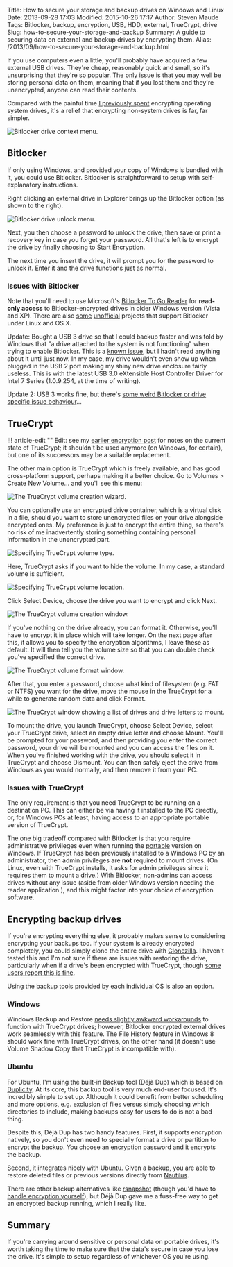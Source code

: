 Title: How to secure your storage and backup drives on Windows and Linux
Date: 2013-09-28 17:03
Modified: 2015-10-26 17:17
Author: Steven Maude
Tags: Bitlocker, backup, encryption, USB, HDD, external, TrueCrypt, drive
Slug: how-to-secure-your-storage-and-backup
Summary: A guide to securing data on external and backup drives by encrypting them.
Alias: /2013/09/how-to-secure-your-storage-and-backup.html

If you use computers even a little, you'll probably have acquired a few
external USB drives. They're cheap, reasonably quick and small, so it's
unsurprising that they're so popular. The only issue is that you may
well be storing personal data on them, meaning that if you lost them and
they're unencrypted, anyone can read their contents.

Compared with the painful time [I previously
spent](http://www.stevenmaude.co.uk/2013/09/a-beginners-guide-to-os-encryption-dual)
encrypting operating system drives, it's a relief that encrypting
non-system drives is far, far simpler.

<img class="article-image" src="{static}/images/2013/Bitlocker_context_menu.png" alt="Bitlocker drive context menu.">

## Bitlocker

If only using Windows, and provided your copy of Windows is bundled with
it, you could use Bitlocker. Bitlocker is straightforward to setup with
self-explanatory instructions.

Right clicking an external drive in Explorer brings up the Bitlocker
option (as shown to the right).

<img class="article-image" src="{static}/images/2013/Bitlocker_unlock_menu.png" alt="Bitlocker drive unlock menu.">

Next, you then choose a password to unlock the drive, then save or print
a recovery key in case you forget your password. All that's left is to
encrypt the drive by finally choosing to Start Encryption.

The next time you insert the drive, it will prompt you for the password
to unlock it. Enter it and the drive functions just as normal.

### Issues with Bitlocker

Note that you'll need to use Microsoft's [Bitlocker To Go
Reader](http://windows.microsoft.com/en-us/windows7/what-is-the-bitlocker-to-go-reader)
for **read-only access** to Bitlocker-encrypted drives in older Windows
version (Vista and XP). There are also
[some](https://code.google.com/p/libbde/)
[unofficial](http://www.hsc.fr/ressources/outils/dislocker/) projects
that support Bitlocker under Linux and OS X.

Update: Bought a USB 3 drive so that I could backup faster and was told
by Windows that "a drive attached to the system is not functioning" when
trying to enable Bitlocker. This is a [known
issue](http://support.microsoft.com/kb/2704232), but I hadn't read
anything about it until just now. In my case, my drive wouldn't even
show up when plugged in the USB 2 port making my shiny new drive
enclosure fairly useless. This is with the latest USB 3.0 eXtensible
Host Controller Driver for Intel 7 Series (1.0.9.254, at the time of
writing).

Update 2: USB 3 works fine, but there's [some weird Bitlocker or drive
specific issue
behaviour](http://www.stevenmaude.co.uk/2013/10/odd-behaviour-of-bitlocker-or-maybe-my)…

## TrueCrypt

!!! article-edit ""
    Edit: see my [earlier encryption
    post](http://www.stevenmaude.co.uk/a-beginners-guide-to-os-encryption-dual.html#fn:2)
    for notes on the current state of TrueCrypt; it shouldn't be used
    anymore (on Windows, for certain), but one of its successors may be a
    suitable replacement.

The other main option is TrueCrypt which is
freely available, and has good cross-platform support, perhaps making it
a better choice. Go to Volumes > Create New Volume… and you'll see
this menu:

<img class="article-image" src="{static}/images/2013/TrueCrypt_menu.png" alt="The TrueCrypt volume creation wizard.">

You can optionally use an encrypted drive container, which is a virtual
disk in a file, should you want to store unencrypted files on your drive
alongside encrypted ones. My preference is just to encrypt the entire
thing, so there's no risk of me inadvertently storing something
containing personal information in the unencrypted part.

<img class="article-image" src="{static}/images/2013/TrueCrypt_volume_type.png" alt="Specifying TrueCrypt volume type.">

Here, TrueCrypt asks if you want to hide the volume. In my case, a
standard volume is sufficient.

<img class="article-image" src="{static}/images/2013/TrueCrypt_volume_location.png" alt="Specifying TrueCrypt volume location.">

Click Select Device, choose the drive you want to encrypt and click
Next.

<img class="article-image" src="{static}/images/2013/TrueCrypt_encryption_options.png" alt="The TrueCrypt volume creation window.">

If you've nothing on the drive already, you can format it. Otherwise,
you'll have to encrypt it in place which will take longer. On the next
page after this, it allows you to specify the encryption algorithms, I
leave these as default. It will then tell you the volume size so that
you can double check you've specified the correct drive.

<img class="article-image" src="{static}/images/2013/TrueCrypt_format_options.png" alt="The TrueCrypt volume format window.">

After that, you enter a password, choose what kind of filesystem (e.g.
FAT or NTFS) you want for the drive, move the mouse in the TrueCrypt for
a while to generate random data and click Format.

<img class="article-image" src="{static}/images/2013/TrueCrypt_drive_menu.png" alt="The TrueCrypt window showing a list of drives and drive letters to mount.">

To mount the drive, you launch TrueCrypt, choose Select Device, select
your TrueCrypt drive, select an empty drive letter and choose Mount.
You'll be prompted for your password, and then providing you enter the
correct password, your drive will be mounted and you can access the
files on it. When you've finished working with the drive, you should
select it in TrueCrypt and choose Dismount. You can then safely eject
the drive from Windows as you would normally, and then remove it from
your PC.

### Issues with TrueCrypt

The only requirement is that you need TrueCrypt to be running on a
destination PC. This can either be via having it installed to the PC
directly, or, for Windows PCs at least, having access to an appropriate
portable version of TrueCrypt.

The one big tradeoff compared with Bitlocker is that you require
administrative privileges even when running the
[portable](https://en.wikipedia.org/wiki/Portable_application) version
on Windows. If TrueCrypt has been previously installed to a Windows PC
by an administrator, then admin privileges are **not** required to mount
drives. (On Linux, even with TrueCrypt installs, it asks for admin
privileges since it requires them to mount a drive.) With Bitlocker,
non-admins can access drives without any issue (aside from older Windows
version needing the reader application ), and this might factor into
your choice of encryption software.

## Encrypting backup drives

If you're encrypting everything else, it probably makes sense to
considering encrypting your backups too. If your system is already
encrypted completely, you could simply clone the entire drive with
[Clonezilla](http://clonezilla.org/). I haven't tested this and I'm not
sure if there are issues with restoring the drive, particularly when if
a drive's been encrypted with TrueCrypt, though [some users report this
is fine](http://superuser.com/questions/312166/how-to-properly-image-a-truecrypt-system-partition).

Using the backup tools provided by each individual OS is also an
option.

### Windows

Windows Backup and Restore [needs slightly awkward
workarounds](http://superuser.com/questions/126111/how-can-you-use-windows-backup-with-a-truecrypt-encrypted-backup-destination)
to function with TrueCrypt drives; however, Bitlocker encrypted external
drives work seamlessly with this feature. The File History feature in
Windows 8 should work fine with TrueCrypt drives, on the other hand (it
doesn't use Volume Shadow Copy that TrueCrypt is incompatible with).

### Ubuntu

For Ubuntu, I'm using the built-in Backup tool (Déjà Dup) which is based
on [Duplicity](http://duplicity.nongnu.org/). At its core, this backup
tool is very much end-user focused. It's incredibly simple to set up.
Although it could benefit from better scheduling and more options, e.g.
exclusion of files versus simply choosing which directories to include,
making backups easy for users to do is not a bad thing.

Despite this, Déjà Dup has two handy features. First, it supports
encryption natively, so you don't even need to specially format a drive
or partition to encrypt the backup. You choose an encryption password
and it encrypts the backup.

Second, it integrates nicely with Ubuntu. Given a backup, you are able
to restore deleted files or previous versions directly from
[Nautilus](https://en.wikipedia.org/wiki/Nautilus_%28file_manager%29).

There are other backup alternatives like
[rsnapshot](http://www.rsnapshot.org/) (though you'd have to [handle
encryption
yourself](http://pig-monkey.com/2012/09/24/cryptshot-automated-encrypted-backups-rsnapshot/)),
but Déjà Dup gave me a fuss-free way to get an encrypted backup running,
which I really like.

## Summary

If you're carrying around sensitive or personal data on portable drives,
it's worth taking the time to make sure that the data's secure in case
you lose the drive. It's simple to setup regardless of whichever OS
you're using.
